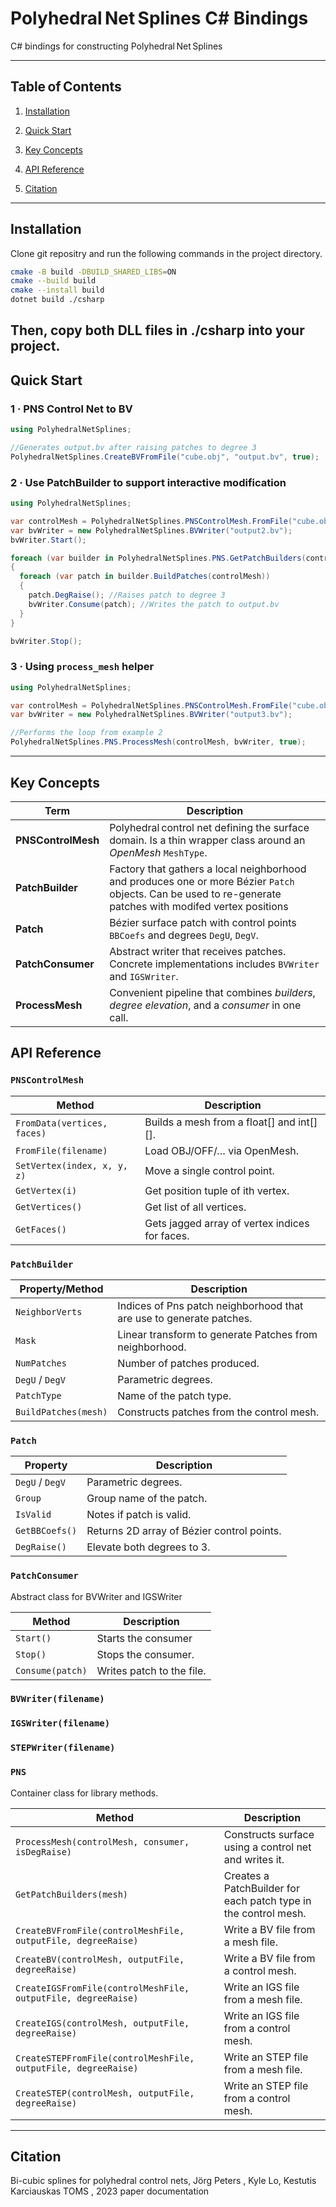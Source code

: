 # Polyhedral Net Splines C# Bindings

C# bindings for constructing Polyhedral Net Splines

---

## Table of Contents

1.  [Installation](#installation)

2.  [Quick Start](#quick-start)

3.  [Key Concepts](#key-concepts)

4.  [API Reference](#api-reference)

5.  [Citation](#citation)

---

## Installation

Clone git repositry and run the following commands in the project directory.
```bash
cmake -B build -DBUILD_SHARED_LIBS=ON
cmake --build build
cmake --install build
dotnet build ./csharp
```
Then, copy both DLL files in ./csharp into your project.
---

## Quick Start

### 1 · PNS Control Net to BV

```cs
using PolyhedralNetSplines;

//Generates output.bv after raising patches to degree 3
PolyhedralNetSplines.CreateBVFromFile("cube.obj", "output.bv", true);
```

### 2 · Use PatchBuilder to support interactive modification

```cs
using PolyhedralNetSplines;

var controlMesh = PolyhedralNetSplines.PNSControlMesh.FromFile("cube.obj");
var bvWriter = new PolyhedralNetSplines.BVWriter("output2.bv");
bvWriter.Start();

foreach (var builder in PolyhedralNetSplines.PNS.GetPatchBuilders(controlMesh))
{
  foreach (var patch in builder.BuildPatches(controlMesh))
  {
    patch.DegRaise(); //Raises patch to degree 3
    bvWriter.Consume(patch); //Writes the patch to output.bv
  }
}

bvWriter.Stop();
```

### 3 · Using `process_mesh` helper

```cs
using PolyhedralNetSplines;

var controlMesh = PolyhedralNetSplines.PNSControlMesh.FromFile("cube.obj");
var bvWriter = new PolyhedralNetSplines.BVWriter("output3.bv");

//Performs the loop from example 2
PolyhedralNetSplines.PNS.ProcessMesh(controlMesh, bvWriter, true);
```
---

## Key Concepts

| Term | Description |
|  -----------------  |  -----------------------------------------  |
|  **PNSControlMesh**  | Polyhedral control net defining the surface domain. Is a thin wrapper class around an *OpenMesh* `MeshType`. |
|  **PatchBuilder**  | Factory that gathers a local neighborhood and produces one or more Bézier `Patch` objects. Can be used to re-generate patches with modifed vertex positions |
|  **Patch**  | Bézier surface patch with control points `BBCoefs` and degrees `DegU`, `DegV`. |
|  **PatchConsumer**  | Abstract writer that receives patches. Concrete implementations includes `BVWriter` and `IGSWriter`. |
|  **ProcessMesh**  | Convenient pipeline that combines *builders*, *degree elevation*, and a *consumer* in one call. |

  

## API Reference

###  `PNSControlMesh`

|  Method                       |  Description                                     |
|  ---------------------------  |  ----------------------------------------------  |
|  `FromData(vertices, faces)`  |  Builds a mesh from a float[] and int[][].       |
|  `FromFile(filename)`         |  Load OBJ/OFF/… via OpenMesh.                    |
|  `SetVertex(index, x, y, z)`  |  Move a single control point.                    |
|  `GetVertex(i)`               |  Get position tuple of ith vertex.               |
|  `GetVertices()`              |  Get list of all vertices.                       |
|  `GetFaces()`                 |  Gets jagged array of vertex indices for faces.  |



###  `PatchBuilder`

|  Property/Method       |  Description                                                          |
|  --------------------  |  -------------------------------------------------------------------  |
|  `NeighborVerts`       |  Indices of Pns patch neighborhood that are use to generate patches.  |
|  `Mask`                |  Linear transform to generate Patches from neighborhood.              |
|  `NumPatches`          |  Number of patches produced.                                          |
|  `DegU` / `DegV`       |  Parametric degrees.                                                  |
|  `PatchType`           |  Name of the patch type.                                              |
|  `BuildPatches(mesh)`  |  Constructs patches from the control mesh.                            |



###  `Patch`

|  Property         |  Description                                 |
|  ---------------  |  ------------------------------------------  |
|  `DegU` / `DegV`  |  Parametric degrees.                         |
|  `Group`          |  Group name of the patch.                    |
|  `IsValid`        |  Notes if patch is valid.                    |
|  `GetBBCoefs()`   |  Returns 2D array of Bézier control points.  |
|  `DegRaise()`     |  Elevate both degrees to 3.                  |

  

###  `PatchConsumer`
Abstract class for BVWriter and IGSWriter

|  Method            | Description                 |
|  ----------------  |  -------------------------  |
|  `Start()`         |  Starts the consumer        |
|  `Stop()`          |  Stops the consumer.        |
|  `Consume(patch)`  |  Writes patch to the file.  |

### `BVWriter(filename)`
### `IGSWriter(filename)`
### `STEPWriter(filename)`


### `PNS`
Container class for library methods.

|  Method                                                         |  Description                                                      |
|  -------------------------------------------------------------  |  ---------------------------------------------------------------  |
|  `ProcessMesh(controlMesh, consumer, isDegRaise)`               |  Constructs surface using a control net and writes it.            |
|  `GetPatchBuilders(mesh)`                                       |  Creates a PatchBuilder for each patch type in the control mesh.  |
|  `CreateBVFromFile(controlMeshFile, outputFile, degreeRaise)`   |  Write a BV file from a mesh file.                                |
|  `CreateBV(controlMesh, outputFile, degreeRaise)`               |  Write a BV file from a control mesh.                             |
|  `CreateIGSFromFile(controlMeshFile, outputFile, degreeRaise)`  |  Write an IGS file from a mesh file.                              |
|  `CreateIGS(controlMesh, outputFile, degreeRaise)`              |  Write an IGS file from a control mesh.                           |
|  `CreateSTEPFromFile(controlMeshFile, outputFile, degreeRaise)` |  Write an STEP file from a mesh file.                             |
|  `CreateSTEP(controlMesh, outputFile, degreeRaise)`             |  Write an STEP file from a control mesh.                          |

---

## Citation

Bi-cubic splines for polyhedral control nets, Jörg Peters , Kyle Lo, Kestutis Karciauskas TOMS , 2023 paper documentation